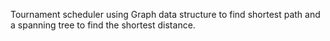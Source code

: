 Tournament scheduler using Graph data structure to find shortest path and a spanning tree to find the shortest distance. 
